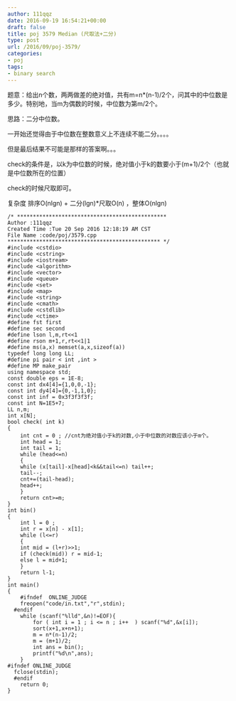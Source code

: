 ```yaml
---
author: 111qqz
date: 2016-09-19 16:54:21+00:00
draft: false
title: poj 3579 Median (尺取法+二分)
type: post
url: /2016/09/poj-3579/
categories:
- poj
tags:
- binary search
---
```


题意：给出n个数，两两做差的绝对值，共有m=n*(n-1)/2个，问其中的中位数是多少。特别地，当m为偶数的时候，中位数为第m/2个。

思路：二分中位数。

一开始还觉得由于中位数在整数意义上不连续不能二分。。。。

但是最后结果不可能是那样的答案啊。。。

check的条件是，以k为中位数的时候，绝对值小于k的数要小于(m+1)/2个（也就是中位数所在的位置）

check的时候尺取即可。

复杂度 排序O(nlgn) + 二分(lgn)*尺取O(n) ，整体O(nlgn)

    
    /* ***********************************************
    Author :111qqz
    Created Time :Tue 20 Sep 2016 12:18:19 AM CST
    File Name :code/poj/3579.cpp
    ************************************************ */
    #include <cstdio>
    #include <cstring>
    #include <iostream>
    #include <algorithm>
    #include <vector>
    #include <queue>
    #include <set>
    #include <map>
    #include <string>
    #include <cmath>
    #include <cstdlib>
    #include <ctime>
    #define fst first
    #define sec second
    #define lson l,m,rt<<1
    #define rson m+1,r,rt<<1|1
    #define ms(a,x) memset(a,x,sizeof(a))
    typedef long long LL;
    #define pi pair < int ,int >
    #define MP make_pair
    using namespace std;
    const double eps = 1E-8;
    const int dx4[4]={1,0,0,-1};
    const int dy4[4]={0,-1,1,0};
    const int inf = 0x3f3f3f3f;
    const int N=1E5+7;
    LL n,m;
    int x[N];
    bool check( int k) 
    {
        int cnt = 0 ; //cnt为绝对值小于k的对数,小于中位数的对数应该小于m个。
        int head = 1;
        int tail = 1;
        while (head<=n)
        {
    	while (x[tail]-x[head]<k&&tail<=n) tail++;
    	tail--;
    	cnt+=(tail-head);
    	head++;
        }
        return cnt>=m;
    }
    int bin()
    {
        int l = 0 ;
        int r = x[n] - x[1];
        while (l<=r)
        {
    	int mid = (l+r)>>1;
    	if (check(mid)) r = mid-1;
    	else l = mid+1;
        }
        return l-1;
    }
    int main()
    {
    	#ifndef  ONLINE_JUDGE 
    	freopen("code/in.txt","r",stdin);
      #endif
    	while (scanf("%lld",&n)!=EOF){
    	    for ( int i = 1 ; i <= n ; i++	) scanf("%d",&x[i]);
    	    sort(x+1,x+n+1);
    	    m = n*(n-1)/2;
    	    m = (m+1)/2;
    	    int ans = bin();
    	    printf("%d\n",ans);
    	}
    #ifndef ONLINE_JUDGE  
      fclose(stdin);
      #endif
        return 0;
    }
    





